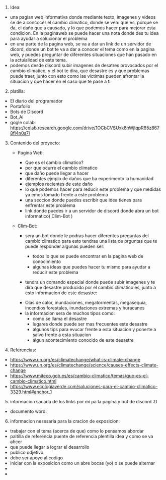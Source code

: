
1) Idea:

- una pagian web informativa donde mediante texto, imagenes y videos se de a concocer el cambio climatico, donde se vea: que es, porque 
se da, el daño que a causado, y lo que podemos hacer para mejorar esta condicion.   En la paginaweb se puede hacer una nota donde des tu idea 
para ayudar a solucionar el problema
- en una parte de la pagina web, se va a dar un link de un servidor de dicord, donde un bot te va a dar a conocer el tema como en la pagina web, y 
puedes preguntar de diferentes situaciones que han pasado en la actuialidad de este tema.
- podemos desde discord subir imagenes de desatres provocados por el cambio climatico, y el bot te dira, que desastre es y que problemas puede traer, junto con esto como las victimas pueden afrontar la situacion y que hacer en el caso que te pase a ti

2) platilla:

- El diario del programador
- Portafolio
- Bots de Discord
- Bot_Ai
- gogle colab: https://colab.research.google.com/drive/1OCbCVSUxk8hWjIqpR85z8678fi4n0s7l

3) Contenido del proyecto:
    * Pagina Web: 
        - Que es el cambio climatico?
        - por que ocurre el cambio climatico
        - que daño puede llegar a hacer
        - diferentes ejmplo de daños que ha experimento la humanidad
        - ejemplos recientes de este daño
        - lo que podemos hacer para reducir este problema y que medidas ya emos tomado frente a este problema
        - una seccion donde puedes escribir que idea tienes para enfrentar este problema
        - link donde puedes ir a un servidor de discord donde abra un bot informatico( Clim-Bot )
    * Clim-Bot:

        - sera un bot donde le podras hacer diferentes preguntas del cambio climatico para esto tendras una lista de prguntas que te puede responder algunas pueden ser:
            - todos lo que se puede encontrar en la pagina web de conocimiento
            - algunas ideas que puedes hacer tu mismo para ayudar a reducir este problema

        - tendra un comando especial donde puede subir imagenes y te dira que desastre producido por el cambio climatico es, junto a esto informacion de este desastre: 
        * Olas de calor, inundaciones, megatormentas, megasequía, incendios forestales, inundaciones extremas y huracanes
        
        - la informacion sera de muchos tipos como:
            - como se llama el desastre
            - lugares donde puede ser mas frecuentes este desastre
            - algunos tips para evucar frente a esta situacion y ponerte a salvo frente a esta situacion
            - algun acontecimiento conocido de este desastre

4) Referencias:
- https://www.un.org/es/climatechange/what-is-climate-change
- https://www.un.org/es/climatechange/science/causes-effects-climate-change
- https://www.miteco.gob.es/es/cambio-climatico/temas/que-es-el-cambio-climatico.html
- https://www.ecologiaverde.com/soluciones-para-el-cambio-climatico-3329.html#anchor_1

5) informacion sacada de los links por mi pa la pagina y bot de discord :D
- documento word: 

6) informacion nesesaria para la cracion de exposicion:
- trabajar con el tema (acerca de que) como lo pensamos abordar
- paltilla de referencia puente de referencia plentilla idea y como se va ahcer
- que puede llegar a lograr el desarrollo
- publico odjetivo
- debe ser apoyo al codigo
- iniciar con la exposicion como un abre bocas (yo) o se puede alternar
- 
- 
